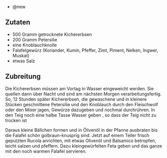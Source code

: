 - @new

## Zutaten
- 500 Gramm getrocknete Kichererbsen
- 200 Gramm Petersilie
- eine Knoblauchknolle
- Falafelgewürz (Koriander, Kumin, Pfeffer, Zimt, Piment, Nelken, Ingwer, Muskat)
- etwas Salz


## Zubreitung
Die Kichererbsen müssen am Vortag in Wasser eingeweicht werden. Sie quellen dann über Nacht und sind am nächsten Morgen verarbeitungsfertig.
So, 12 Stunden später Kichererbsen, die gewaschene und in kleinere Stücken geschnittene Petersilie und den Knoblauch durch den Fleischwolf oder den Mixer jagen, Gewürze dazugeben und nochmal durchrühren.
In den Teig noch eine halbe Tasse Wasser geben , so dass der Teig nicht zu trocken ist

Daraus kleine Bällchen formen und in Ölivenöl in der Pfanne ausbraten bis die Falafel schön golbraun-knusprig sind.
Jetzt auf einem Teller frisch geputzten Rucola anrichten, mit etwas Olivenöl und Balsamico betropfen, leicht salzen und pfeffern.
Dazu kleingewürfelten Feta geben und das ganze mit den noch warmen Falafel servieren.

